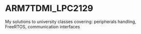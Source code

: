 # ARM7TDMI_LPC2129
My solutions to university classes covering: peripherals handling, FreeRTOS, communication interfaces
